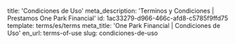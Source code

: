 title: 'Condiciones de Uso'
meta_description: 'Terminos y Condiciones | Prestamos One Park Financial'
id: 1ac33279-d966-466c-afd8-c5785f9ffd75
template: terms/es/terms
meta_title: 'One Park Financial | Condiciones de Uso'
en_url: terms-of-use
slug: condiciones-de-uso
